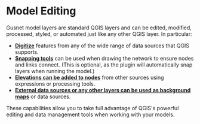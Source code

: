 # Model Editing

Gusnet model layers are standard QGIS layers and can be edited, modified, processed, styled, or automated just like any other QGIS layer. In particular:

- **[Digitize](https://docs.qgis.org/latest/en/docs/user_manual/working_with_vector/editing_geometry_attributes.html#digitizing-basics)** features from any of the wide range of data sources that QGIS supports.
- **[Snapping tools](https://docs.qgis.org/latest/en/docs/user_manual/working_with_vector/editing_geometry_attributes.html#snapping)** can be used when drawing the network to ensure nodes and links connect. (This is optional, as the plugin will automatically snap layers when running the model.)
- **[Elevations can be added to nodes](https://docs.qgis.org/latest/en/docs/user_manual/processing_algs/qgis/vectorgeometry.html#qgisaddgeometryattributes)** from other sources using expressions or processing tools.
- **[External data sources or any other layers can be used as background maps](https://docs.qgis.org/latest/en/docs/user_manual/working_with_raster/index.html)** or data sources.

These capabilities allow you to take full advantage of QGIS's powerful editing and data management tools when working with your models.

